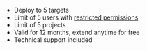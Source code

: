 - Deploy to 5 targets
- Limit of 5 users with [restricted permissions](/docs/administration/managing-licenses/community/#restricted-permissions)
- Limit of 5 projects
- Valid for 12 months, extend anytime for free
- Technical support included